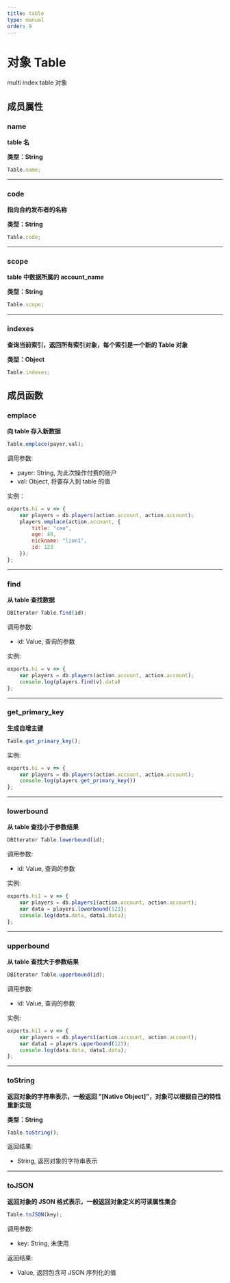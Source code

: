```yaml
---
title: table
type: manual
order: 9
---
```

# 对象 Table
multi index table 对象

## 成员属性
        
### name
**table 名**

**类型：String**

```JavaScript
Table.name;
```

--------------------------
### code
**指向合约发布者的名称**

**类型：String**

```JavaScript
Table.code;
```

--------------------------
### scope
**table 中数据所属的 account_name**

**类型：String**

```JavaScript
Table.scope;
```

--------------------------
### indexes
**查询当前索引，返回所有索引对象，每个索引是一个新的 Table 对象**

**类型：Object**

```JavaScript
Table.indexes;
```

## 成员函数
        
### emplace
**向 table 存入新数据**

```JavaScript
Table.emplace(payer,val);
```

调用参数:
* payer: String, 为此次操作付费的账户
* val: Object, 将要存入到 table 的值

实例：

```JavaScript
exports.hi = v => {
    var players = db.players(action.account, action.account);
    players.emplace(action.account, {
        title: "ceo",
        age: 48,
        nickname: "lion1",
        id: 123
    });
};
```

--------------------------
### find
**从 table 查找数据**

```JavaScript
DBIterator Table.find(id);
```

调用参数:
* id: Value, 查询的参数

实例:

```JavaScript
exports.hi = v => {
    var players = db.players(action.account, action.account);
    console.log(players.find(v).data)
};
```

--------------------------
### get_primary_key
**生成自增主键**

```JavaScript
Table.get_primary_key();
```

实例:

```JavaScript
exports.hi = v => {
    var players = db.players(action.account, action.account);
    console.log(players.get_primary_key())
};
```

--------------------------
### lowerbound
**从 table 查找小于参数结果**

```JavaScript
DBIterator Table.lowerbound(id);
```

调用参数:
* id: Value, 查询的参数

实例:

```JavaScript
exports.hi1 = v => {
    var players = db.players1(action.account, action.account);
    var data = players.lowerbound(123);
    console.log(data.data, data1.data);
};
```

--------------------------
### upperbound
**从 table 查找大于参数结果**

```JavaScript
DBIterator Table.upperbound(id);
```

调用参数:
* id: Value, 查询的参数

实例:

```JavaScript
exports.hi1 = v => {
    var players = db.players1(action.account, action.account);
    var data1 = players.upperbound(123);
    console.log(data.data, data1.data);
};
```

--------------------------
### toString
**返回对象的字符串表示，一般返回 "[Native Object]"，对象可以根据自己的特性重新实现**

**类型：String**

```JavaScript
Table.toString();
```

返回结果:
* String, 返回对象的字符串表示

--------------------------
### toJSON
**返回对象的 JSON 格式表示，一般返回对象定义的可读属性集合**

```JavaScript
Table.toJSON(key);
```

调用参数:
* key: String, 未使用

返回结果:
* Value, 返回包含可 JSON 序列化的值

